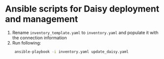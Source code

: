 # Ansible scripts for Daisy deployment and management

1. Rename `inventory_template.yaml` to `inventory.yaml` and populate it with the connection information
2. Run following:
    ```bash
     ansible-playbook -i inventory.yaml update_daisy.yaml
    ```
